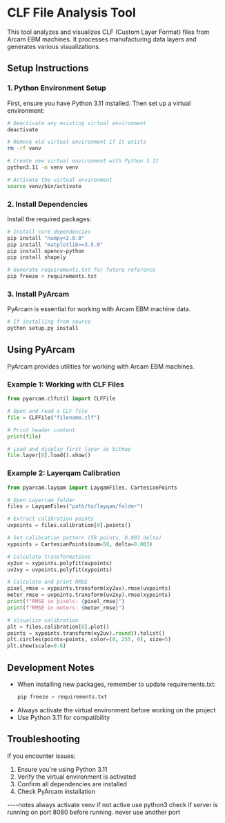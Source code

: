 # CLF File Analysis Tool

This tool analyzes and visualizes CLF (Custom Layer Format) files from Arcam EBM machines. It processes manufacturing data layers and generates various visualizations.

## Setup Instructions

### 1. Python Environment Setup

First, ensure you have Python 3.11 installed. Then set up a virtual environment:

```bash
# Deactivate any existing virtual environment
deactivate

# Remove old virtual environment if it exists
rm -rf venv

# Create new virtual environment with Python 3.11
python3.11 -m venv venv

# Activate the virtual environment
source venv/bin/activate
```

### 2. Install Dependencies

Install the required packages:

```bash
# Install core dependencies
pip install "numpy<2.0.0"
pip install "matplotlib>=3.5.0"
pip install opencv-python
pip install shapely

# Generate requirements.txt for future reference
pip freeze > requirements.txt
```

### 3. Install PyArcam

PyArcam is essential for working with Arcam EBM machine data.

```bash
# If installing from source
python setup.py install
```

## Using PyArcam

PyArcam provides utilities for working with Arcam EBM machines.

### Example 1: Working with CLF Files

```python
from pyarcam.clfutil import CLFFile

# Open and read a CLF file
file = CLFFile("filename.clf")

# Print header content
print(file)

# Load and display first layer as bitmap
file.layer[0].load().show()
```

### Example 2: Layerqam Calibration

```python
from pyarcam.layqam import LayqamFiles, CartesianPoints

# Open Layercam folder
files = LayqamFiles("path/to/layqam/folder")

# Extract calibration points
uvpoints = files.calibration[0].points()

# Set calibration pattern (58 points, 0.003 delta)
xypoints = CartesianPoints(num=58, delta=0.003)

# Calculate transformations
xy2uv = xypoints.polyfit(uvpoints)
uv2xy = uvpoints.polyfit(xypoints)

# Calculate and print RMSE
pixel_rmse = xypoints.transform(xy2uv).rmse(uvpoints)
meter_rmse = uvpoints.transform(uv2xy).rmse(xypoints)
print(f"RMSE in pixels: {pixel_rmse}")
print(f"RMSE in meters: {meter_rmse}")

# Visualize calibration
plt = files.calibration[0].plot()
points = xypoints.transform(xy2uv).round().tolist()
plt.circles(points=points, color=(0, 255, 0), size=5)
plt.show(scale=0.6)
```

## Development Notes

- When installing new packages, remember to update requirements.txt:
  ```bash
  pip freeze > requirements.txt
  ```
- Always activate the virtual environment before working on the project
- Use Python 3.11 for compatibility

## Troubleshooting

If you encounter issues:

1. Ensure you're using Python 3.11
2. Verify the virtual environment is activated
3. Confirm all dependencies are installed
4. Check PyArcam installation

----notes
always activate venv if not active
use python3
check if server is running on port 8080 before running. never use another port
